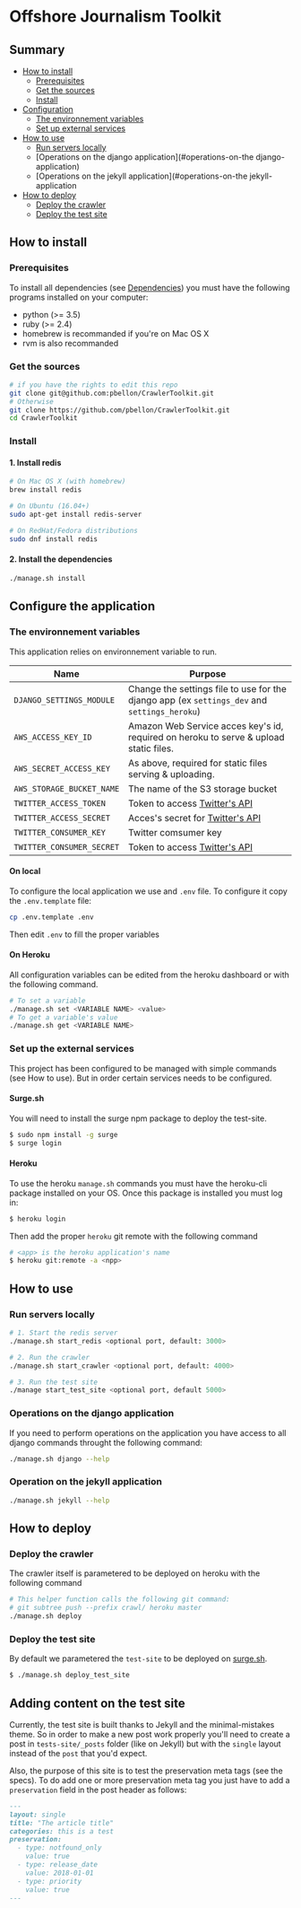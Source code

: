 # Offshore Journalism Toolkit

## Summary
- [How to install](#how-to-install)
  - [Prerequisites](#prerequisites)
  - [Get the sources](#get-the-sources)
  - [Install](#install)
- [Configuration](#configure-the-application)
  - [The environnement variables](#the-environnement-variables)
  - [Set up external services](#set-up-external-services)
- [How to use](#how-to-use)
  - [Run servers locally](#run-servers-locally)
  - [Operations on the django application](#operations-on-the django-application)
  - [Operations on the jekyll application](#operations-on-the jekyll-application
- [How to deploy](#how-to-deploy)
  - [Deploy the crawler](#deploy-the-crawler)
  - [Deploy the test site](#deploy-the-test-site)


## How to install
### Prerequisites
To install all dependencies (see [Dependencies]()) you must have the following programs installed on your computer:

- python (>= 3.5)
- ruby (>= 2.4)
- homebrew is recommanded if you're on Mac OS X
- rvm is also recommanded

### Get the sources
```sh
# if you have the rights to edit this repo
git clone git@github.com:pbellon/CrawlerToolkit.git
# Otherwise
git clone https://github.com/pbellon/CrawlerToolkit.git
cd CrawlerToolkit

```

### Install
#### 1. Install redis
```sh
# On Mac OS X (with homebrew)
brew install redis

# On Ubuntu (16.04+) 
sudo apt-get install redis-server

# On RedHat/Fedora distributions
sudo dnf install redis
```

#### 2. Install the dependencies
```sh
./manage.sh install
```

## Configure the application
### The environnement variables
This application relies on environnement variable to run. 

| Name | Purpose |
| ---- | ------- |
| `DJANGO_SETTINGS_MODULE` | Change the settings file to use for the django app (ex `settings_dev` and `settings_heroku`) |
| `AWS_ACCESS_KEY_ID` | Amazon Web Service acces key's id, required on heroku to serve & upload static files. |
| `AWS_SECRET_ACCESS_KEY` | As above, required for static files serving & uploading. |
| `AWS_STORAGE_BUCKET_NAME` | The name of the S3 storage bucket |
| `TWITTER_ACCESS_TOKEN` | Token to access [Twitter's API]() |
| `TWITTER_ACCESS_SECRET`| Acces's secret for [Twitter's API]() |
| `TWITTER_CONSUMER_KEY`| Twitter comsumer key |
| `TWITTER_CONSUMER_SECRET`| Token to access [Twitter's API]() |

#### On local
To configure the local application we use and `.env` file. To configure it copy the `.env.template` file:
```sh
cp .env.template .env
```
Then edit `.env` to fill the proper variables

#### On Heroku
All configuration variables can be edited from the heroku dashboard or with the following command.
```sh
# To set a variable
./manage.sh set <VARIABLE NAME> <value>
# To get a variable's value
./manage.sh get <VARIABLE NAME>
```

### Set up the external services
This project has been configured to be managed with simple commands (see How to use). But in order certain services
needs to be configured.
#### Surge.sh
You will need to install the surge npm package to deploy the test-site.
```sh
$ sudo npm install -g surge
$ surge login
```

#### Heroku
To use the heroku `manage.sh` commands you must have the heroku-cli package installed on your OS. Once this package
is installed you must log in:
```sh
$ heroku login
```
Then add the proper `heroku` git remote with the following command
```sh
# <app> is the heroku application's name
$ heroku git:remote -a <npp>
```

## How to use
### Run servers locally

```sh
# 1. Start the redis server
./manage.sh start_redis <optional port, default: 3000>

# 2. Run the crawler
./manage.sh start_crawler <optional port, default: 4000>

# 3. Run the test site
./manage start_test_site <optional port, default 5000>
``` 

### Operations on the django application
If you need to perform operations on the application you have access to all django commands throught the following command:
```sh
./manage.sh django --help
```

### Operation on the jekyll application
```sh
./manage.sh jekyll --help
```

## How to deploy

### Deploy the crawler
The crawler itself is parametered to be deployed on heroku with the following command
```sh
# This helper function calls the following git command:
# git subtree push --prefix crawl/ heroku master
./manage.sh deploy
```
### Deploy the test site
By default we parametered the `test-site` to be deployed on [surge.sh](http://surge.sh).
```sh
$ ./manage.sh deploy_test_site
``` 

## Adding content on the test site
Currently, the test site is built thanks to Jekyll and the minimal-mistakes theme.
So in order to make a new post work properly you'll need to create a post in `tests-site/_posts`
folder (like on Jekyll) but with the `single` layout instead of the `post` that you'd expect.

Also, the purpose of this site is to test the preservation meta tags (see the specs).
To do add one or more preservation meta tag you just have to add a `preservation` field in the post header as follows:

```md
---
layout: single
title: "The article title"
categories: this is a test
preservation:
  - type: notfound_only
    value: true
  - type: release_date
    value: 2018-01-01
  - type: priority
    value: true
---
